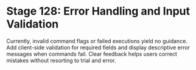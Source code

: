 # Stage 128: Error Handling and Input Validation

Currently, invalid command flags or failed executions yield no guidance. Add client-side validation for required fields and display descriptive error messages when commands fail. Clear feedback helps users correct mistakes without resorting to trial and error.

